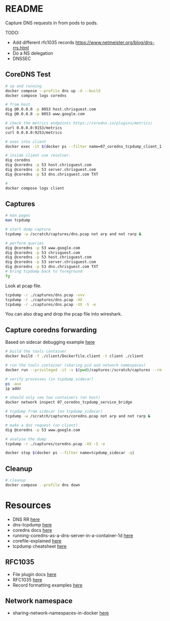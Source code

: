 # README
Capture DNS requests in from pods to pods.

TODO:
* Add different rfc1035 records https://www.netmeister.org/blog/dns-rrs.html
* Do a NS delegation
* DNSSEC


## CoreDNS Test
```sh
# up and running
docker compose --profile dns up -d --build   
docker compose logs coredns   

# from host 
dig @0.0.0.0 -p 8053 host.chrisguest.com 
dig @0.0.0.0 -p 8053 www.google.com

# check the metrics endpoints https://coredns.io/plugins/metrics/
curl 0.0.0.0:9153/metrics 
curl 0.0.0.0:9253/metrics 

# exec into client
docker exec -it $(docker ps --filter name=07_coredns_tcpdump_client_1 -q) /bin/bash

# inside client use resolver.
dig coredns
dig @coredns -p 53 host.chrisguest.com 
dig @coredns -p 53 server.chrisguest.com 
dig @coredns -p 53 dns.chrisguest.com TXT

# 
docker compose logs client
```

## Captures
```sh
# man pages
man tcpdump

# start dump capture
tcpdump -w /scratch/captures/dns.pcap not arp and not rarp &

# perform queries
dig @coredns -p 53 www.google.com
dig @coredns -p 53 chrisguest.com 
dig @coredns -p 53 host.chrisguest.com 
dig @coredns -p 53 server.chrisguest.com 
dig @coredns -p 53 dns.chrisguest.com TXT
# bring tcpdump back to foreground
fg
```

Look at pcap file.
```sh
tcpdump -r ./captures/dns.pcap -vvv
tcpdump -r ./captures/dns.pcap -XX
tcpdump -r ./captures/dns.pcap -XX -S -e
```

You can also drag and drop the pcap file into wireshark. 

## Capture coredns forwarding
Based on sidecar debugging example [here](https://github.com/chrisguest75/docker_build_examples)  
```sh
# build the tools container
docker build -f ./client/Dockerfile.client -t client ./client

# run the tools container (sharing pid and network namespaces)
docker run --privileged -it -v $(pwd)/captures:/scratch/captures --rm --pid=container:$(docker ps --filter name=07_coredns_tcpdump_coredns_1 -q) --network=container:$(docker ps --filter name=07_coredns_tcpdump_coredns_1 -q) --name tcpdump_sidecar --entrypoint /bin/bash client

# verify processes (in tcpdump_sidecar)
ps -aux
ip addr

# should only see two containers (on host)
docker network inspect 07_coredns_tcpdump_service_bridge

# tcpdump from sidecar (on tcpdump_sidecar)
tcpdump -w /scratch/captures/coredns.pcap not arp and not rarp &

# make a dns request (on client)
dig @coredns -p 53 www.google.com

# analyse the dump
tcpdump -r ./captures/coredns.pcap -XX -S -e

docker stop $(docker ps --filter name=tcpdump_sidecar -q) 
```

## Cleanup
```sh
# cleanup
docker compose --profile dns down
```
# Resources
* DNS RR [here](https://www.netmeister.org/blog/dns-rrs.html)  
* dns-tcpdump [here](https://www.netmeister.org/blog/dns-tcpdump.html)  
* coredns docs [here](https://coredns.io/manual/toc/)  
* running-coredns-as-a-dns-server-in-a-container-1d [here](https://dev.to/robbmanes/running-coredns-as-a-dns-server-in-a-container-1d0)  
* corefile-explained [here](https://coredns.io/2017/07/23/corefile-explained/)  
* tcpdump cheatsheet [here](https://cdn.comparitech.com/wp-content/uploads/2019/06/tcpdump-cheat-sheet.jpg)  

## RFC1035

* File plugin docs [here](https://coredns.io/plugins/file/)  
* RFC1035 [here](https://www.rfc-editor.org/rfc/rfc1035.txt)
* Record formatting examples [here](https://www.cs.ait.ac.th/~on/O/oreilly/tcpip/dnsbind/appa_01.htm)  

## Network namespace
* sharing-network-namespaces-in-docker [here](https://blog.mikesir87.io/2019/03/sharing-network-namespaces-in-docker/)  
